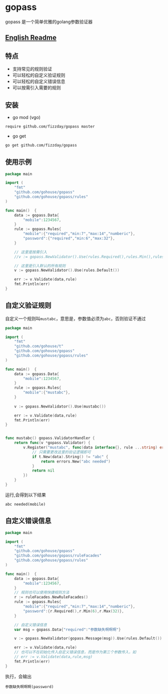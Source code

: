 # gopass
gopass 是一个简单优雅的golang参数验证器

## [English Readme](./README_en.md)

## 特点
- 支持常见的规则验证  
- 可以轻松的自定义验证规则  
- 可以轻松的自定义错误信息  
- 可以按需引入需要的规则  

## 安装
- go mod (vgo)
```sh
require github.com/fizzday/gopass master
```

- go get
```bash
go get github.com/fizzday/gopass
```

## 使用示例

```go
package main

import (
	"fmt"
	"github.com/gohouse/gopass"
	"github.com/gohouse/gopass/rules"
)

func main()  {
	data := gopass.Data{
		"mobile":1234567,
	}
	rule := gopass.Rules{
		"mobile":{"required","min:7","max:14","numberic"},
		"password":{"required","min:6","max:32"},
	}

	// 这里是按需引入
	//v := gopass.NewValidator().Use(rules.Required(),rules.Min(),rules.Max(),rules.Numberic())

	// 这里是引入默认的所有规则
	v := gopass.NewValidator().Use(rules.Default())

	err := v.Validate(data,rule)
	fmt.Println(err)
}
```

## 自定义验证规则

自定义一个规则叫`mustabc`，意思是，参数值必须为`abc`，否则验证不通过

```go
package main

import (
	"fmt"
	"github.com/gohouse/t"
	"github.com/gohouse/gopass"
	"github.com/gohouse/gopass/rules"
)

func main()  {
	data := gopass.Data{
		"mobile":1234567,
	}
	rule := gopass.Rules{
		"mobile":{"mustabc"},
	}
    
	v := gopass.NewValidator().Use(mustabc())

	err := v.Validate(data,rule)
	fmt.Println(err)
}


func mustabc() gopass.ValidatorHandler {
	return func(v *gopass.Validator) {
		v.Register("mustabc", func(data interface{}, rule ...string) error {
			// 只需要更改这里的验证逻辑即可
			if t.New(data).String() != "abc" {
				return errors.New("abc needed")
			}
			return nil
		})
	}
}
```

运行,会得到以下结果

```shell script
abc needed(mobile)
```

## 自定义错误信息

```go
package main

import (
	"fmt"
	"github.com/gohouse/gopass"
	"github.com/gohouse/gopass/ruleFacades"
	"github.com/gohouse/gopass/rules"
)

func main()  {
	data := gopass.Data{
		"mobile":1234567,
	}
	// 规则也可以使用快捷规则方法
	r := ruleFacades.NewRuleFacades()
	rule := gopass.Rules{
		"mobile":{"required","min:7","max:14","numberic"},
		"password":{r.Required(),r.Min(6),r.Max(32)},
	}

	// 自定义错误信息
	var msg = gopass.Data{"required":"参数缺失啊啊啊"}

	v := gopass.NewValidator(gopass.Message(msg)).Use(rules.Default())

	err := v.Validate(data,rule)
	// 也可以不在初始化传入自定义错误信息，而是作为第三个参数传入，如
	// err := v.Validate(data,rule,msg)
	fmt.Println(err)
}
```

执行，会输出  

```shell script
参数缺失啊啊啊(password)
```
